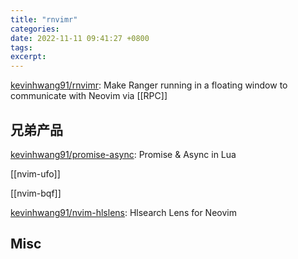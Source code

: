 ```yaml
---
title: "rnvimr"
categories: 
date: 2022-11-11 09:41:27 +0800
tags: 
excerpt: 
---
```


[kevinhwang91/rnvimr](https://github.com/kevinhwang91/rnvimr): Make Ranger running in a floating window to communicate with Neovim via [[RPC]]


## 兄弟产品

[kevinhwang91/promise-async](https://github.com/kevinhwang91/promise-async): Promise & Async in Lua

[[nvim-ufo]]

[[nvim-bqf]]

[kevinhwang91/nvim-hlslens](https://github.com/kevinhwang91/nvim-hlslens): Hlsearch Lens for Neovim



## Misc




